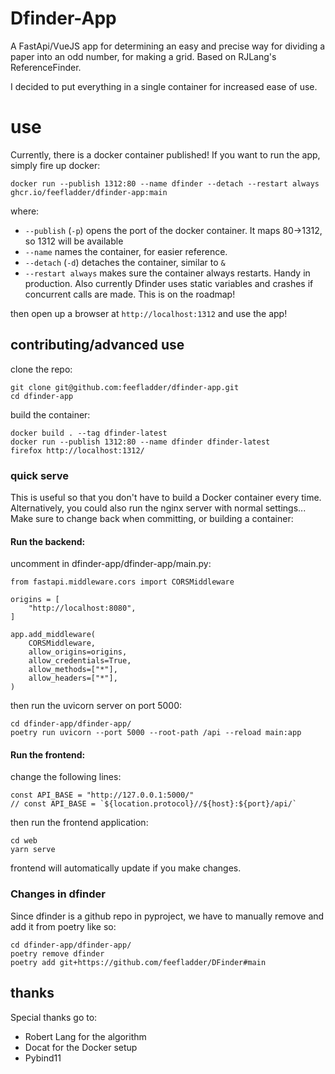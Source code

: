 # Dfinder-App

A FastApi/VueJS app for determining an easy and precise way for dividing a paper
into an odd number, for making a grid. Based on RJLang's ReferenceFinder.

I decided to put everything in a single container for increased ease of use.

# use
Currently, there is a docker container published!
If you want to run the app, simply fire up docker:
```
docker run --publish 1312:80 --name dfinder --detach --restart always ghcr.io/feefladder/dfinder-app:main
```
where:
 - `--publish` (`-p`) opens the port of the docker container. It maps 80->1312, so 1312 will be available
 - `--name` names the container, for easier reference.
 - `--detach` (`-d`) detaches the container, similar to `&`
 - `--restart always` makes sure the container always restarts. Handy in production. Also currently Dfinder uses static variables and crashes if concurrent calls are made. This is on the roadmap!

then open up a browser at `http://localhost:1312` and use the app!

## contributing/advanced use

clone the repo:
```
git clone git@github.com:feefladder/dfinder-app.git
cd dfinder-app
```
build the container:
```
docker build . --tag dfinder-latest
docker run --publish 1312:80 --name dfinder dfinder-latest
firefox http://localhost:1312/
```

### quick serve
This is useful so that you don't have to build a Docker container every time.
Alternatively, you could also run the nginx server with normal settings...
Make sure to change back when committing, or building a container:
#### Run the backend:
uncomment in dfinder-app/dfinder-app/main.py:
```
from fastapi.middleware.cors import CORSMiddleware

origins = [
    "http://localhost:8080",
]

app.add_middleware(
    CORSMiddleware,
    allow_origins=origins,
    allow_credentials=True,
    allow_methods=["*"],
    allow_headers=["*"],
)
```
then run the uvicorn server on port 5000:
```
cd dfinder-app/dfinder-app/
poetry run uvicorn --port 5000 --root-path /api --reload main:app 
```

#### Run the frontend:
change the following lines:
```
const API_BASE = "http://127.0.0.1:5000/"
// const API_BASE = `${location.protocol}//${host}:${port}/api/`
```
then run the frontend application:
```
cd web
yarn serve
```
frontend will automatically update if you make changes.

### Changes in dfinder
Since dfinder is a github repo in pyproject, we have to manually remove and add
it from poetry like so:
```
cd dfinder-app/dfinder-app/
poetry remove dfinder
poetry add git+https://github.com/feefladder/DFinder#main
```
## thanks
Special thanks go to:
 - Robert Lang for the algorithm
 - Docat for the Docker setup
 - Pybind11
